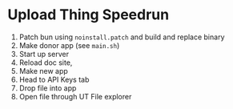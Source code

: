 # Upload Thing Speedrun

1. Patch bun using `noinstall.patch` and build and replace binary
1. Make donor app (see `main.sh`)
1. Start up server
1. Reload doc site,
1. Make new app
1. Head to API Keys tab
1. Drop file into app
1. Open file through UT File explorer
